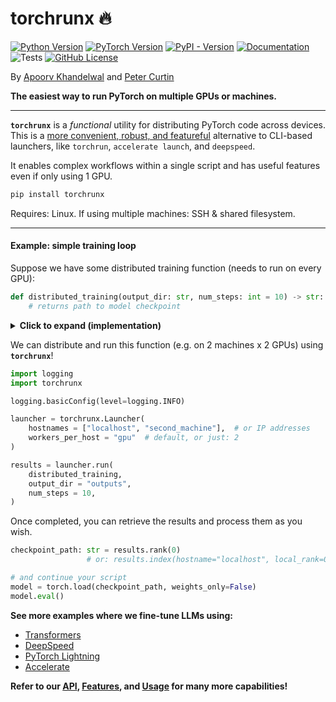 # torchrunx 🔥

[![Python Version](https://img.shields.io/python/required-version-toml?tomlFilePath=https%3A%2F%2Fraw.githubusercontent.com%2Fapoorvkh%2Ftorchrunx%2Fmain%2Fpyproject.toml)](https://github.com/apoorvkh/torchrunx/blob/main/pyproject.toml)
[![PyTorch Version](https://img.shields.io/badge/torch-%3E%3D2.0-orange)](https://github.com/pytorch/pytorch)
[![PyPI - Version](https://img.shields.io/pypi/v/torchrunx)](https://pypi.org/project/torchrunx/)
[![Documentation](https://img.shields.io/badge/Documentation-blue)](https://torchrun.xyz)
![Tests](https://img.shields.io/github/actions/workflow/status/apoorvkh/torchrunx/.github%2Fworkflows%2Fmain.yml)
[![GitHub License](https://img.shields.io/github/license/apoorvkh/torchrunx)](https://github.com/apoorvkh/torchrunx/blob/main/LICENSE)

By [Apoorv Khandelwal](https://apoorvkh.com) and [Peter Curtin](https://github.com/pmcurtin)

**The easiest way to run PyTorch on multiple GPUs or machines.**

---

**`torchrunx`** is a *functional* utility for distributing PyTorch code across devices. This is a [more convenient, robust, and featureful](https://torchrun.xyz/features.html) alternative to CLI-based launchers, like `torchrun`, `accelerate launch`, and `deepspeed`.

It enables complex workflows within a single script and has useful features even if only using 1 GPU.

```bash
pip install torchrunx
```

Requires: Linux. If using multiple machines: SSH & shared filesystem.

---

<h4>Example: simple training loop</h4>

Suppose we have some distributed training function (needs to run on every GPU):

```python
def distributed_training(output_dir: str, num_steps: int = 10) -> str:
    # returns path to model checkpoint
```

<details>
<summary><b>Click to expand (implementation)</b></summary>

```python
from __future__ import annotations
import os
import torch
import torch.nn as nn

def distributed_training(output_dir: str, num_steps: int = 10) -> str | None:
    rank = int(os.environ['RANK'])
    local_rank = int(os.environ['LOCAL_RANK'])

    model = nn.Linear(10, 10)
    model.to(local_rank)
    ddp_model = nn.parallel.DistributedDataParallel(model, device_ids=[local_rank])
    optimizer = torch.optim.AdamW(ddp_model.parameters())

    for step in range(num_steps):
        optimizer.zero_grad()

        inputs = torch.randn(5, 10).to(local_rank)
        labels = torch.randn(5, 10).to(local_rank)
        outputs = ddp_model(inputs)

        torch.nn.functional.mse_loss(outputs, labels).backward()
        optimizer.step()

    if rank == 0:
        os.makedirs(output_dir, exist_ok=True)
        checkpoint_path = os.path.join(output_dir, "model.pt")
        torch.save(model, checkpoint_path)
        return checkpoint_path

    return None
```

</details>

We can distribute and run this function (e.g. on 2 machines x 2 GPUs) using **`torchrunx`**!

```python
import logging
import torchrunx

logging.basicConfig(level=logging.INFO)

launcher = torchrunx.Launcher(
    hostnames = ["localhost", "second_machine"],  # or IP addresses
    workers_per_host = "gpu"  # default, or just: 2
)

results = launcher.run(
    distributed_training,
    output_dir = "outputs",
    num_steps = 10,
)
```

Once completed, you can retrieve the results and process them as you wish.

```python
checkpoint_path: str = results.rank(0)
                 # or: results.index(hostname="localhost", local_rank=0)

# and continue your script
model = torch.load(checkpoint_path, weights_only=False)
model.eval()
```

**See more examples where we fine-tune LLMs using:**
  - [Transformers](https://torchrun.xyz/examples/transformers.html)
  - [DeepSpeed](https://torchrun.xyz/examples/deepspeed.html)
  - [PyTorch Lightning](https://torchrun.xyz/examples/lightning.html)
  - [Accelerate](https://torchrun.xyz/examples/accelerate.html)

**Refer to our [API](https://torchrun.xyz/api.html), [Features](https://torchrun.xyz/features.html), and [Usage](https://torchrun.xyz/usage/general.html) for many more capabilities!**
